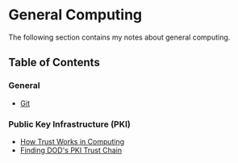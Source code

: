 # General Computing

The following section contains my notes about general computing.

## Table of Contents

### General

* [Git](./git/README.md)

### Public Key Infrastructure (PKI)
* [How Trust Works in Computing](how-trust-works-in-computing.md)
* [Finding DOD's PKI Trust Chain](dod-pkis-and-trust-chains.md)


